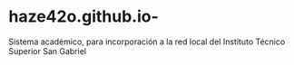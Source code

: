 # haze42o.github.io-
Sistema académico, para incorporación a la red local del Instituto Técnico Superior  San Gabriel
